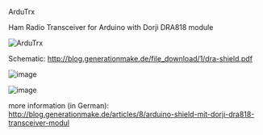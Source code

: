 ArduTrx

Ham Radio Transceiver for Arduino with Dorji DRA818 module

![ArduTrx](http://blog.generationmake.de/images/12.jpg)

Schematic: http://blog.generationmake.de/file_download/1/dra-shield.pdf

![image](https://github.com/user-attachments/assets/7984e028-77fa-4030-85ad-b8c6864931a9)

![image](https://github.com/user-attachments/assets/6f5e371b-5574-401b-9ddb-fae8bc72d68b)





more information (in German): http://blog.generationmake.de/articles/8/arduino-shield-mit-dorji-dra818-transceiver-modul
